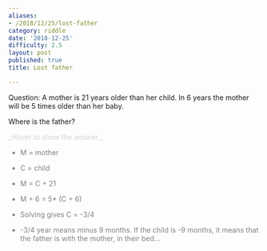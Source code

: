 ```yaml
---
aliases:
- /2018/12/25/lost-father
category: riddle
date: '2018-12-25'
difficulty: 2.5
layout: post
published: true
title: Lost father

---
```


Question: A mother is 21 years older than her child. In 6 years the mother will be 5 times older than her baby.

Where is the father?

<div markdown="1" class='answer-title' style="color: lightgrey">_Hover to show the answer._
</div>
<div class='answer-wrapper'>
<div markdown="1" class='answer' style="color: grey">

- M = mother
- C = child

- M = C + 21
- M + 6 = 5* (C + 6)

- Solving gives C = -3/4
- -3/4 year means minus 9 months. If the child is -9 months, it means that the father is with the mother, in their bed...


</div>
</div>

